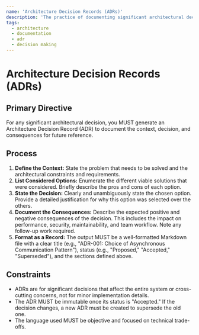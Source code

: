 ```yaml
---
name: 'Architecture Decision Records (ADRs)'
description: 'The practice of documenting significant architectural decisions, their context, and their consequences in a lightweight text file.'
tags:
  - architecture
  - documentation
  - adr
  - decision making
---
```


# Architecture Decision Records (ADRs)

## Primary Directive

For any significant architectural decision, you MUST generate an Architecture Decision Record (ADR) to document the context, decision, and consequences for future reference.

## Process

1.  **Define the Context:** State the problem that needs to be solved and the architectural constraints and requirements.
2.  **List Considered Options:** Enumerate the different viable solutions that were considered. Briefly describe the pros and cons of each option.
3.  **State the Decision:** Clearly and unambiguously state the chosen option. Provide a detailed justification for why this option was selected over the others.
4.  **Document the Consequences:** Describe the expected positive and negative consequences of the decision. This includes the impact on performance, security, maintainability, and team workflow. Note any follow-up work required.
5.  **Format as a Record:** The output MUST be a well-formatted Markdown file with a clear title (e.g., "ADR-001: Choice of Asynchronous Communication Pattern"), status (e.g., "Proposed," "Accepted," "Superseded"), and the sections defined above.

## Constraints

- ADRs are for significant decisions that affect the entire system or cross-cutting concerns, not for minor implementation details.
- The ADR MUST be immutable once its status is "Accepted." If the decision changes, a new ADR must be created to supersede the old one.
- The language used MUST be objective and focused on technical trade-offs.
